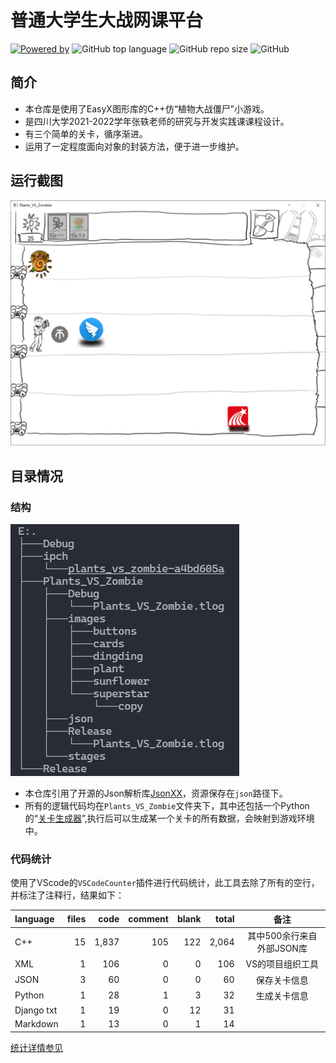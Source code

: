# 普通大学生大战网课平台

[![Powered by](https://img.shields.io/badge/Based_on-EasyX-blue)](https://easyx.cn/)
![GitHub top language](https://img.shields.io/github/languages/top/Sunnyhaze/PVZ_GAME_BY_EasyX?color=green&logo=c%2B%2B)
![GitHub repo size](https://img.shields.io/github/repo-size/SunnyHaze/PVZ_GAME_BY_EasyX?logo=hack%20the%20box)
![GitHub](https://img.shields.io/github/license/Sunnyhaze/PVZ_GAME_BY_EasyX?logo=license)
## 简介
+ 本仓库是使用了EasyX图形库的C++仿“植物大战僵尸”小游戏。
+ 是四川大学2021-2022学年张轶老师的研究与开发实践课课程设计。
+ 有三个简单的关卡，循序渐进。
+ 运用了一定程度面向对象的封装方法，便于进一步维护。
## 运行截图
![](images/游戏截图1.png)
## 目录情况
### 结构
![](images/目录结构.png)
+ 本仓库引用了开源的Json解析库[JsonXX](https://github.com/hjiang/jsonxx/tree/legacy)，资源保存在`json`路径下。
+ 所有的逻辑代码均在`Plants_VS_Zombie`文件夹下，其中还包括一个Python的“[关卡生成器](Plants_VS_Zombie/Plants_VS_Zombie/stageGenertator.py)”,执行后可以生成某一个关卡的所有数据，会映射到游戏环境中。
### 代码统计
使用了VScode的`VSCodeCounter`插件进行代码统计，此工具去除了所有的空行，并标注了注释行，结果如下：
 
| language | files | code | comment | blank | total | 备注|
| :--- | ---: | ---: | ---: | ---: | ---: | :---:|
| C++ | 15 | 1,837 | 105 | 122 | 2,064 |其中500余行来自外部JSON库|
| XML | 1 | 106 | 0 | 0 | 106 |VS的项目组织工具|
| JSON | 3 | 60 | 0 | 0 | 60 |保存关卡信息|
| Python | 1 | 28 | 1 | 3 | 32 |生成关卡信息|
| Django txt | 1 | 19 | 0 | 12 | 31 ||
| Markdown | 1 | 13 | 0 | 1 | 14 ||

[统计详情参见](details.md)

